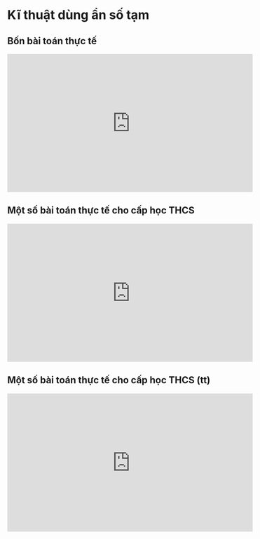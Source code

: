 # Kĩ thuật dùng ẩn số tạm
## Bốn bài toán thực tế
<iframe width="560" height="315" src="https://www.youtube.com/embed/KP8G7WaH1Zg?si=q4U1tB1wcLAFtD8j" title="YouTube video player" frameborder="0" allow="accelerometer; autoplay; clipboard-write; encrypted-media; gyroscope; picture-in-picture; web-share" referrerpolicy="strict-origin-when-cross-origin" allowfullscreen></iframe>

## Một số bài toán thực tế cho cấp học THCS
<iframe width="560" height="315" src="https://www.youtube.com/embed/KP8G7WaH1Zg?si=upCrdc88VzbuNYUJ" title="YouTube video player" frameborder="0" allow="accelerometer; autoplay; clipboard-write; encrypted-media; gyroscope; picture-in-picture; web-share" referrerpolicy="strict-origin-when-cross-origin" allowfullscreen></iframe>

## Một số bài toán thực tế cho cấp học THCS (tt)
<iframe width="560" height="315" src="https://www.youtube.com/embed/xUVZPn-yL6M?si=xI-5V3mVttAxa4hz" title="YouTube video player" frameborder="0" allow="accelerometer; autoplay; clipboard-write; encrypted-media; gyroscope; picture-in-picture; web-share" referrerpolicy="strict-origin-when-cross-origin" allowfullscreen></iframe>
